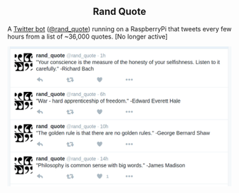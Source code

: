 <center><h2>Rand Quote</h2></center> 

<i className="fa fa-twitter fa-lg"></i>

A [Twitter bot](https://github.com/jordanmckinney/twitter_bot) ([@rand_quote](https://twitter.com/rand_quote)) running on a RaspberryPi that tweets every few hours from a list of ~36,000 quotes. [No longer active]

<img src="/src/images/tweets.png" alt="twitter"/>
